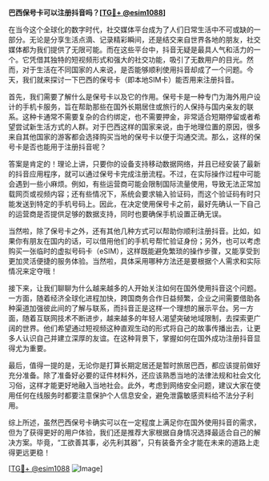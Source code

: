 **巴西保号卡可以注册抖音吗？[[TG💪+ @esim1088](https://t.me/s/esim1088)]**

在当今这个全球化的数字时代，社交媒体平台成为了人们日常生活中不可或缺的一部分。无论是分享生活点滴、记录精彩瞬间，还是结交来自世界各地的朋友，社交媒体都为我们提供了无限可能。而在这些平台中，抖音无疑是最具人气和活力的一个。它凭借其独特的短视频形式和强大的社交功能，吸引了无数用户的目光。然而，对于生活在不同国家的人来说，是否能够顺利使用抖音却成了一个问题。今天，我们就来探讨一下巴西的保号卡（即本地SIM卡）能否用来注册抖音。

首先，我们需要了解什么是保号卡以及它的作用。保号卡是一种专门为海外用户设计的手机卡服务，旨在帮助那些在国外长期居住或旅行的人保持与国内亲友的联系。这种卡通常不需要复杂的合约绑定，也不需要押金，非常适合短期停留或者希望尝试新生活方式的人群。对于巴西这样的国家来说，由于地理位置的原因，很多来自其他国家的游客都会选择购买当地的保号卡以便于沟通交流。那么，这样的保号卡是否也能用于注册抖音呢？

答案是肯定的！理论上讲，只要你的设备支持移动数据网络，并且已经安装了最新的抖音应用程序，就可以通过保号卡完成注册流程。不过，在实际操作过程中可能会遇到一些小麻烦。例如，有些运营商可能会限制国际流量使用，导致无法正常加载网页或视频内容；还有些情况下，系统会要求输入验证码，而这个验证码有时只能发送到特定的手机号码上。因此，在决定使用保号卡之前，最好先确认一下自己的运营商是否提供足够的数据支持，同时也要确保手机设置正确无误。

当然啦，除了保号卡之外，还有其他几种方式可以帮助你顺利注册抖音。比如，如果你有朋友在国内的话，可以借用他们的手机号帮忙验证身份；另外，也可以考虑购买一张临时的虚拟号码卡（eSIM），这样既能避免繁琐的操作步骤，又能享受到更加灵活便捷的服务体验。当然啦，具体采用哪种方法还是要根据个人需求和实际情况来定夺哦！

接下来，让我们聊聊为什么越来越多的人开始关注如何在国外使用抖音这个问题。一方面，随着经济全球化进程加快，跨国商务合作日益频繁，企业之间需要借助各种渠道加强彼此间的了解与联系，而抖音正是这样一个理想的展示平台。另一方面，随着互联网技术不断进步，越来越多的年轻人渴望突破地域限制，去探索更广阔的世界。他们希望通过短视频这种直观生动的形式将自己的故事传播出去，让更多人认识自己并建立深厚的友谊。在这种背景下，掌握如何在国外成功注册抖音显得尤为重要。

最后，值得一提的是，无论你是打算长期定居还是暂时旅居巴西，都应该提前做好充分准备。除了准备好必要的证件材料外，还应该熟悉当地的法律法规和社会文化习俗，这样才能更好地融入当地社会。此外，考虑到网络安全问题，建议大家在使用任何在线服务时都要注意保护个人信息安全，避免泄露敏感资料给不法分子利用。

综上所述，虽然巴西保号卡确实可以在一定程度上满足你在国外使用抖音的需求，但为了获得更好的用户体验，我们还是推荐大家根据自身情况选择最适合自己的解决方案。毕竟，“工欲善其事，必先利其器”，只有装备齐全才能在未来的道路上走得更远更稳！

[[TG💪+ @esim1088](https://t.me/s/esim1088) ![Image](https://i.postimg.cc/4NQfJmqS/Snipaste-2025-05-13-00-14-12.png)]
